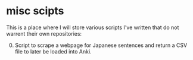 misc scipts
===============
This is a place where I will store various scripts I've written that do not warrent their own repositories:

0) Script to scrape a webpage for Japanese sentences and return a CSV file to later be loaded into Anki.
